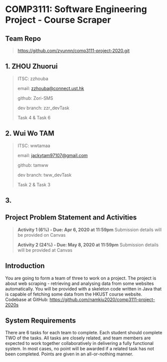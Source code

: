 # COMP3111: Software Engineering Project - Course Scraper
## Team Repo
>https://github.com/zyunnn/comp3111-project-2020.git


## 1. ZHOU Zhuorui
>ITSC: zzhouba
>
>email: zzhouba@connect.ust.hk
>
>github: Zori-SMS
>
>dev branch: zzr_devTask
>
>Task 4 & Task 6

## 2. Wui Wo TAM
>ITSC: wwtamaa
>
>email: jackytam97107@gmail.com
>
>github: tamww
>
>dev branch: tww_devTask
>
>Task 2 & Task 3

## 3. 

## Project Problem Statement and Activities
> **Activity 1 (6%) - Due: Apr 6, 2020 at 11:59pm** 
> Submission details will be provided on Canvas
>
> **Activity 2 (24%) - Due: May 8, 2020 at 11:59pm**
> Submission details will be provided at Canvas
## Introduction
You are going to form a team of three to work on a project. The project is about web scraping - retrieving and analysing data from some websites automatically. You will be provided with a skeleton code written in Java that is capable of fetching some data from the HKUST course website. 
Codebase at GitHub: https://github.com/namkiu2020/comp3111-project-2020s 
## System Requirements
There are 6 tasks for each team to complete. Each student should complete TWO of the tasks. All tasks are closely related, and team members are expected to work together collaboratively in delivering a fully functional system. In most cases, no point will be awarded if a related task has not been completed. Points are given in an all-or-nothing manner.

